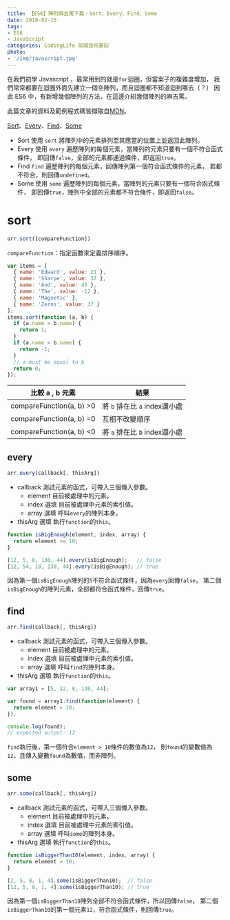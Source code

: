 ```yaml
---
title: 【ES6】陣列麻吉罵下篇：Sort、Every、Find、Some
date: 2018-02-15
tags:
- ES6
- JavaScript
categories: CodingLife 前端技術筆記
photo:
- '/img/javascript.jpg'
---
```


在我們初學 Javascript ，最常用到的就是`for`迴圈，但當案子的複雜度增加，
我們常常都要在迴圈外面先建立一個空陣列，而且迴圈都不知道迴到哪去（？）
因此 ES6 中，有新增幾個陣列的方法，在這邊介紹幾個陣列的麻吉罵。

此篇文章的資料及範例程式碼皆擷取自[MDN](https://developer.mozilla.org/zh-TW/)。

[Sort](https://developer.mozilla.org/zh-TW/docs/Web/JavaScript/Reference/Global_Objects/Array/sort)、[Every](https://developer.mozilla.org/zh-TW/docs/Web/JavaScript/Reference/Global_Objects/Array/every)、[Find](https://developer.mozilla.org/zh-TW/docs/Web/JavaScript/Reference/Global_Objects/Array/find)、[Some](https://developer.mozilla.org/zh-TW/docs/Web/JavaScript/Reference/Global_Objects/Array/some)

<!-- more -->

*   Sort
    使用 `sort` 將陣列中的元素排列至其應當的位置上並返回此陣列。
*   Every
    使用 `every` 遍歷陣列的每個元素，當陣列的元素只要有一個不符合函式條件，
    即回傳`false`，全部的元素都通過條件，即返回`true`。
*   Find
    `find` 遍歷陣列的每個元素，回傳陣列第一個符合函式條件的元素，
    若都不符合，則回傳`undefined`。
*   Some
    使用 `some` 遍歷陣列的每個元素，當陣列的元素只要有一個符合函式條件，
    即回傳`true`，陣列中全部的元素都不符合條件，即返回`false`。

# sort

```js
arr.sort([compareFunction])
```

`compareFunction`：指定函數來定義排序順序。

```js
var items = [
  { name: 'Edward', value: 21 },
  { name: 'Sharpe', value: 37 },
  { name: 'And', value: 45 },
  { name: 'The', value: -12 },
  { name: 'Magnetic' },
  { name: 'Zeros', value: 37 }
];
items.sort(function (a, b) {
  if (a.name > b.name) {
    return 1;
  }
  if (a.name < b.name) {
    return -1;
  }
  // a must be equal to b
  return 0;
});

```

| 比較 a , b 元素 | 結果 |
| --- | --- |
| compareFunction(a, b) >0 | 將 `b` 排在比 `a` index還小處 |
| compareFunction(a, b) =0 | 互相不改變順序 |
| compareFunction(a, b) <0 | 將 `a` 排在比 `b` index還小處 |

## every

```js
arr.every(callback[, thisArg])
```

*   callback
    測試元素的函式，可帶入三個傳入參數。
    *   element
        目前被處理中的元素。
    *   index 選填
        目前被處理中元素的索引值。
    *   array 選填
        呼叫`every`的陣列本身。
*   thisArg 選填
    執行`function`的`this`。

```js
function isBigEnough(element, index, array) { 
  return element >= 10; 
} 

[12, 5, 8, 130, 44].every(isBigEnough);   // false 
[12, 54, 18, 130, 44].every(isBigEnough); // true
```

因為第一個`isBigEnough`陣列的`5`不符合函式條件，因為`every`回傳`false`，
第二個`isBigEnough`的陣列元素，全部都符合函式條件，回傳`true`。

## find

```js
arr.find(callback[, thisArg])
```

*   callback
    測試元素的函式，可帶入三個傳入參數。
    *   element
        目前被處理中的元素。
    *   index 選填
        目前被處理中元素的索引值。
    *   array 選填
        呼叫`find`的陣列本身。
*   thisArg 選填
    執行`function`的`this`。

```js
var array1 = [5, 12, 8, 130, 44];

var found = array1.find(function(element) {
  return element > 10;
});

console.log(found);
// expected output: 12

```

`find`執行後，第一個符合`element > 10`條件的數值為`12`，
則`found`的變數值為`12`，且傳入變數`found`為數值，而非陣列。

## some

```js
arr.some(callback[, thisArg])
```

*   callback
    測試元素的函式，可帶入三個傳入參數。
    *   element
        目前被處理中的元素。
    *   index 選填
        目前被處理中元素的索引值。
    *   array 選填
        呼叫`some`的陣列本身。
*   thisArg 選填
    執行`function`的`this`。

```js
function isBiggerThan10(element, index, array) {
  return element > 10;
}

[2, 5, 8, 1, 4].some(isBiggerThan10);  // false
[12, 5, 8, 1, 4].some(isBiggerThan10); // true

```

因為第一個`isBiggerThan10`陣列全部不符合函式條件，所以回傳`false`，
第二個`isBiggerThan10`的第一個元素`12`，符合函式條件，則回傳`true`。
